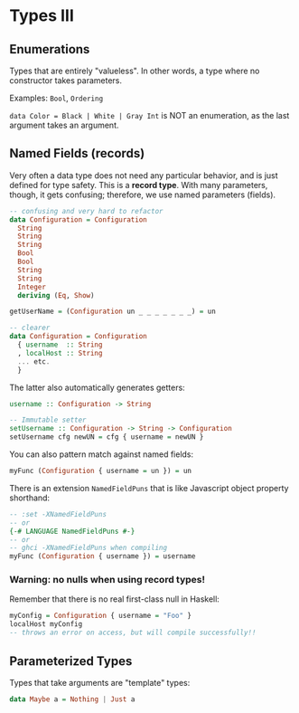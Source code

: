 # Types III

## Enumerations

Types that are entirely "valueless". In other words, a type where no constructor takes parameters.

Examples: `Bool`, `Ordering`

`data Color = Black | White | Gray Int` is NOT an enumeration, as the last argument takes an argument.

## Named Fields (records)

Very often a data type does not need any particular behavior, and is just defined for type safety. This is a **record type**. With many parameters, though, it gets confusing; therefore, we use named parameters (fields).

```haskell
-- confusing and very hard to refactor
data Configuration = Configuration
  String
  String
  String
  Bool
  Bool
  String
  String
  Integer
  deriving (Eq, Show)

getUserName = (Configuration un _ _ _ _ _ _ _) = un

-- clearer
data Configuration = Configuration
  { username  :: String
  , localHost :: String
  ... etc.
  }
```

The latter also automatically generates getters:

```haskell
username :: Configuration -> String

-- Immutable setter
setUsername :: Configuration -> String -> Configuration
setUsername cfg newUN = cfg { username = newUN }
```

You can also pattern match against named fields:

```haskell
myFunc (Configuration { username = un }) = un
```

There is an extension `NamedFieldPuns` that is like Javascript object property shorthand:

```haskell
-- :set -XNamedFieldPuns
-- or
{-# LANGUAGE NamedFieldPuns #-}
-- or
-- ghci -XNamedFieldPuns when compiling
myFunc (Configuration { username }) = username
```

### Warning: no nulls when using record types!

Remember that there is no real first-class null in Haskell:

```haskell
myConfig = Configuration { username = "Foo" }
localHost myConfig
-- throws an error on access, but will compile successfully!!
```

## Parameterized Types

Types that take arguments are "template" types:

```haskell
data Maybe a = Nothing | Just a
```


